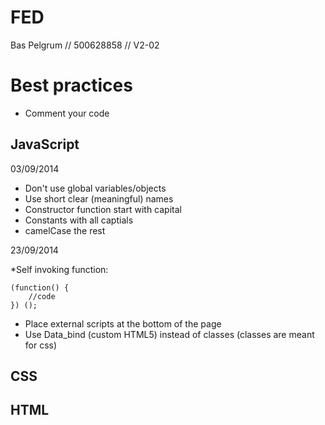 # FED
Bas Pelgrum // 500628858 // V2-02





# Best practices

* Comment your code

## JavaScript


03/09/2014

* Don't use global variables/objects
* Use short clear (meaningful) names
* Constructor function start with capital
* Constants with all captials
* camelCase the rest

23/09/2014

*Self invoking function: 

	(function() {
		//code	
	}) ();

* Place external scripts at the bottom of the page
* Use Data_bind (custom HTML5) instead of classes (classes are meant for css)

## CSS

## HTML
